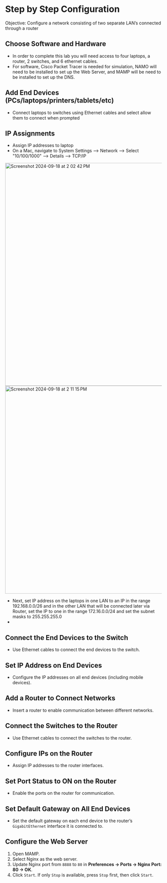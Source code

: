 <h1>Step by Step Configuration</h1>
Objective: Configure a network consisting of two separate LAN’s connected through a router

## Choose Software and Hardware
- In order to complete this lab you will need access to four laptops, a router, 2 switches, and 6 ethernet cables.
- For software, Cisco Packet Tracer is needed for simulation, NAMO will need to be installed to set up the Web Server, and MAMP will be need to be installed to set up the DNS. 

## Add End Devices (PCs/laptops/printers/tablets/etc)
 - Connect laptops to switches using Ethernet cables and select allow them to connect when prompted
   
## IP Assignments
  - Assign IP addresses to laptop
  - On a Mac, navigate to System Settings --> Network --> Select "10/100/1000" --> Details --> TCP/IP 
<img width="716" alt="Screenshot 2024-09-18 at 2 02 42 PM" src="https://github.com/user-attachments/assets/2a7204d4-0776-4246-b815-81416a325649">
<img width="668" alt="Screenshot 2024-09-18 at 2 11 15 PM" src="https://github.com/user-attachments/assets/58767253-e0f2-45fa-88e4-22f482036896">

  - Next, set IP address on the laptops in one LAN to an IP in the range 192.168.0.0/26 and in the other LAN that will be connected later via Router, set the IP to one in the range 172.16.0.0/24 and set the subnet masks to 255.255.255.0
  - 

## Connect the End Devices to the Switch
- Use Ethernet cables to connect the end devices to the switch.

## Set IP Address on End Devices
- Configure the IP addresses on all end devices (including mobile devices).

## Add a Router to Connect Networks
- Insert a router to enable communication between different networks.

## Connect the Switches to the Router
- Use Ethernet cables to connect the switches to the router.

## Configure IPs on the Router
- Assign IP addresses to the router interfaces.

## Set Port Status to ON on the Router
- Enable the ports on the router for communication.

## Set Default Gateway on All End Devices
- Set the default gateway on each end device to the router’s `GigabitEthernet` interface it is connected to.

## Configure the Web Server
1. Open MAMP.
2. Select Nginx as the web server.
3. Update Nginx port from `8888` to `80` in **Preferences -> Ports -> Nginx Port: 80 -> OK**.
4. Click `Start`. If only `Stop` is available, press `Stop` first, then click `Start`.
